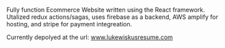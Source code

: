 Fully function Ecommerce Website written using the React framework. Utalized redux actions/sagas, uses firebase as a backend, AWS amplify for hosting, and stripe for payment integreation.

Currently depolyed at the url: www.lukewiskusresume.com
